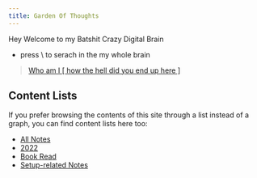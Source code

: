 ```yaml
---
title: Garden Of Thoughts
---
```

Hey Welcome to my Batshit Crazy Digital Brain

- press \ to serach in the my whole brain

> [Who am I [ how the hell did you end up here ]](notes/aboutme.md)

## Content Lists

If you prefer browsing the contents of this site through a list instead of a graph, you can find content lists here too:

- [All Notes](/notes)
- [2022](/notes/2022.md)
- [Book Read](/notes/Books.md)
- [Setup-related Notes](/tags/setup)

